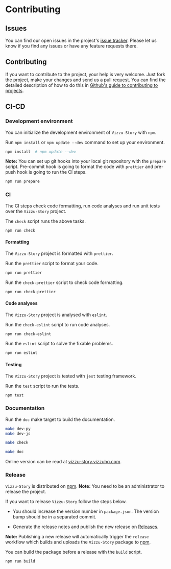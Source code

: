 # Contributing

## Issues

You can find our open issues in the project's
[issue tracker](https://github.com/vizzuhq/vizzu-story-js/issues). Please let us
know if you find any issues or have any feature requests there.

## Contributing

If you want to contribute to the project, your help is very welcome. Just fork
the project, make your changes and send us a pull request. You can find the
detailed description of how to do this in
[Github's guide to contributing to projects](https://docs.github.com/en/get-started/quickstart/contributing-to-projects).

## CI-CD

### Development environment

You can initialize the development environment of `Vizzu-Story` with `npm`.

Run `npm install` or `npm update --dev` command to set up your environment.

```sh
npm install  # npm update --dev
```

**Note:** You can set up git hooks into your local git repository with the
`prepare` script. Pre-commit hook is going to format the code with `prettier`
and pre-push hook is going to run the CI steps.

```sh
npm run prepare
```

### CI

The CI steps check code formatting, run code analyses and run unit tests over
the `Vizzu-Story` project.

The `check` script runs the above tasks.

```sh
npm run check
```

#### Formatting

The `Vizzu-Story` project is formatted with `prettier`.

Run the `prettier` script to format your code.

```sh
npm run prettier
```

Run the `check-prettier` script to check code formatting.

```sh
npm run check-prettier
```

#### Code analyses

The `Vizzu-Story` project is analysed with `eslint`.

Run the `check-eslint` script to run code analyses.

```sh
npm run check-eslint
```

Run the `eslint` script to solve the fixable problems.

```sh
npm run eslint
```

#### Testing

The `Vizzu-Story` project is tested with `jest` testing framework.

Run the `test` script to run the tests.

```sh
npm test
```

### Documentation

Run the `doc` make target to build the documentation.

```sh
make dev-py
make dev-js

make check

make doc
```

Online version can be read at
[vizzu-story.vizzuhq.com](https://vizzu-story.vizzuhq.com/latest/).

### Release

`Vizzu-Story` is distributed on
[npm](https://www.npmjs.com/package/vizzu-story). **Note:** You need to be an
administrator to release the project.

If you want to release `Vizzu-Story` follow the steps below.

- You should increase the version number in `package.json`. The version bump
  should be in a separated commit.

- Generate the release notes and publish the new release on
  [Releases](https://github.com/vizzuhq/vizzu-story-js/releases).

**Note:** Publishing a new release will automatically trigger the `release`
workflow which builds and uploads the `Vizzu-Story` package to
[npm](https://www.npmjs.com/package/vizzu-story).

You can build the package before a release with the `build` script.

```sh
npm run build
```
